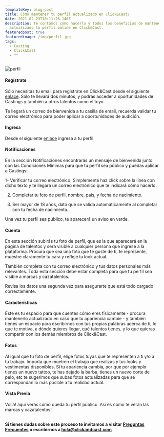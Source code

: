 ```yaml
---
templateKey: blog-post
title: Cómo mantener tu perfil actualizado en Click&Cast?
date: 2021-02-23T18:11:26.140Z
description: Te contamos cómo hacerlo y todos los beneficios de mantener
  actualizado tu perfil online en Click&Cast.
featuredpost: true
featuredimage: /img/perfil.jpg
tags:
  - Casting
  - Click&Cast
  - ""
---
```

![perfil](/img/perfil.jpg)

<!--StartFragment-->

#### Regístrate

Sólo necesitas tu email para registrate en Click&Cast desde el siguiente [enlace](https://clickandcast.com/signup). Sólo te llevará dos minutos, y podrás acceder a oportunidades de Castings y también a otros talentos como el tuyo.

Te llegará un correo de bienvenida a tu casilla de email, recuerda validar tu correo electrónico para poder aplicar a oportunidades de audición.

#### Ingresa

Desde el siguiente [enlace](https://clickandcast.com/login) ingresa a tu perfil.

#### Notificaciones

En la sección Notificaciones encontrarás un mensaje de bienvenida junto con las Condiciones Mínimas para que tu perfil sea público y puedas aplicar a Castings:

1- Verificar tu correo electrónico. Simplemente haz click sobre la línea con dicho texto y te llegará un correo electrónico que te indicará cómo hacerlo.

2. Completar tu foto de perfil, nombre, país, y fecha de nacimiento.

3. Ser mayor de 18 años, dato que se valida automáticamente al completar con tu fecha de nacimiento.

Una vez tu perfil sea público, te aparecerá un aviso en verde.

#### Cuenta

En esta sección subirás tu foto de perfil, que es la que aparecerá en la página de talentos y será visible a cualquier persona que ingrese a la plataforma. Procura que sea una foto que te guste de ti, te represente, muestre claramente tu cara y refleje tu look actual.

También completa con tu correo electrónico y tus datos personales más relevantes. Toda esta sección debe estar completa para que tu perfil sea visible a marcas y cazatalentos.

Revisa los datos una segunda vez para asegurarte que está todo cargado correctamente.

#### Características

Este es tu espacio para que cuentes cómo eres físicamente - procura mantenerlo actualizado en caso que tu apariencia cambie - y también tienes un espacio para escribirnos con tus propias palabras acerca de ti, lo que te motiva, a dónde quieres llegar, qué talentos tienes, y lo que quieras compartir con los demás miembros de Click&Cast.

#### Fotos

Al igual que tu foto de perfil, elige fotos tuyas que te representen a ti y/o a tu trabajo. Importa que muetren el trabajo que realizas y tus looks y vestimentas disponibles. Si tu apariencia cambia, por que por ejemplo tienes un nuevo tattoo, te has dejado la barba, tienes un nuevo corte de pelo, etc te sugerimos que subas fotos actualizadas para que se correspondan lo más posible a tu realidad actual.

#### Vista Previa

Voilá! aquí verás cómo queda tu perfil público. Así es cómo te verán las marcas y cazatalentos!

**\
Si tienes dudas sobre este proceso te invitamos a visitar [Preguntas Frecuentes](https://clickandcast.com/preguntas-frecuentes) o escribirnos a [hola@clickandcast.com](mailto:hola@clickandcast.com)**

<!--EndFragment-->